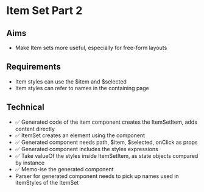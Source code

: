 Item Set Part 2
===============

Aims
----

- Make Item sets more useful, especially for free-form layouts

Requirements
------------

- Item styles can use the $item and $selected
- Item styles can refer to names in the containing page


Technical
---------

- ✅ Generated code of the item component creates the ItemSetItem, adds content directly
- ✅ ItemSet creates an element using the component
- ✅ Generated component needs path, $item, $selected, onClick as props
- ✅ Generated component includes the styles expressions
- ✅ Take valueOf the styles inside ItemSetItem, as state objects compared by instance
- ✅ Memo-ise the generated component
- Parser for generated component needs to pick up names used in itemStyles of the ItemSet
